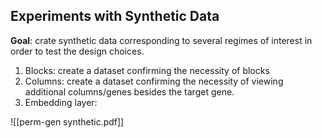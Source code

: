 
## Experiments with Synthetic Data

**Goal**: crate synthetic data corresponding to several regimes of interest in order to test the design choices.

1. Blocks: create a dataset confirming the necessity of blocks
2. Columns: create a dataset confirming the necessity of viewing additional columns/genes besides the target gene.
3. Embedding layer: 


![[perm-gen synthetic.pdf]]